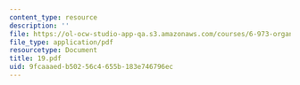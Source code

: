 ```yaml
---
content_type: resource
description: ''
file: https://ol-ocw-studio-app-qa.s3.amazonaws.com/courses/6-973-organic-optoelectronics-spring-2003/9fcaaaedb50256c4655b183e746796ec_19.pdf
file_type: application/pdf
resourcetype: Document
title: 19.pdf
uid: 9fcaaaed-b502-56c4-655b-183e746796ec
---
```

